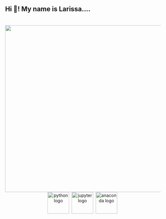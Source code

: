 <h2 align="left">Hi 👋! My name is Larissa....</h2>

###

<br clear="both">

<img align="right" height="540" src="https://media3.giphy.com/media/v1.Y2lkPTc5MGI3NjExdm82bzR1NmZ1aGJodGx0dmdpMzloN3d3bnFjYXQyazNyazh5OHlwOSZlcD12MV9pbnRlcm5hbF9naWZfYnlfaWQmY3Q9cw/HQHwvSBSy7s0AXOlWt/giphy.gif"  />

###

<div align="center">
  <img src="https://img.shields.io/badge/Python-3776AB?logo=python&logoColor=white&style=for-the-badge" height="70" alt="python logo"  />
  <img width="0" />
  
  <img src="https://img.shields.io/badge/Jupyter-F37626?logo=jupyter&logoColor=black&style=for-the-badge" height="70" alt="jupyter logo"  />
  <img width="0" />
  
  <img src="https://img.shields.io/badge/Anaconda-44A833?logo=anaconda&logoColor=white&style=for-the-badge" height="70" alt="anaconda logo"  />
   <img width="0" />
 

</div>

###
